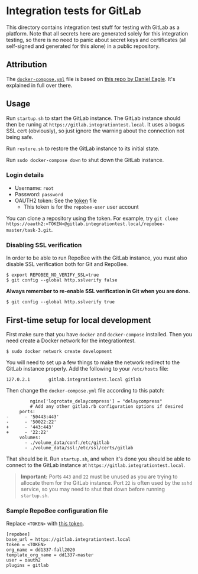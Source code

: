 # Integration tests for GitLab
This directory contains integration test stuff for testing with GitLab as a
platform. Note that all secrets here are generated solely for this integration
testing, so there is no need to panic about secret keys and certificates (all
self-signed and generated for this alone) in a public repository.

## Attribution
The [`docker-compose.yml`](docker-compose.yml) file is based on [this repo by
Daniel Eagle](https://github.com/GetchaDEAGLE/gitlab-https-docker).  It's
explained in full over there.

## Usage
Run `startup.sh` to start the GitLab instance. The GitLab instance should then
be runing at `https://gitlab.integrationtest.local`. It uses a bogus SSL cert
(obviously), so just ignore the warning about the connection not being safe.

Run `restore.sh` to restore the GitLab instance to its initial state.

Run `sudo docker-compose down` to shut down the GitLab instance.

### Login details
* Username: `root`
* Password: `password`
* OAUTH2 token: See the [token](token) file
    - This token is for the `repobee-user` user account

You can clone a repository using the token. For example, try `git clone
https://oauth2:<TOKEN>@gitlab.integrationtest.local/repobee-master/task-3.git`.

### Disabling SSL verification
In order to be able to run RepoBee with the GitLab instance, you must also
disable SSL verification both for Git and RepoBee.

```
$ export REPOBEE_NO_VERIFY_SSL=true
$ git config --global http.sslverify false
```

 **Always remember to re-enable SSL verification in Git when you are done.**

 ```
 $ git config --global http.sslverify true
 ```

## First-time setup for local development
First make sure that you have `docker` and `docker-compose` installed. Then
you need create a Docker network for the integrationtest.

```
$ sudo docker network create development
```

You will need to set up a few things to make the network redirect to the GitLab
instance properly. Add the following to your `/etc/hosts` file:

```
127.0.2.1       gitlab.integrationtest.local gitlab
```

Then change the `docker-compose.yml` file according to this patch:

```
         nginx['logrotate_delaycompress'] = "delaycompress"
         # Add any other gitlab.rb configuration options if desired
     ports:
-      - '50443:443'
-      - '50022:22'
+      - '443:443'
+      - '22:22'
     volumes:
       - ./volume_data/conf:/etc/gitlab
       - ./volume_data/ssl:/etc/ssl/certs/gitlab
```

That should be it. Run `startup.sh`, and when it's done you should be able to
connect to the GitLab instance at `https://gitlab.integrationtest.local`.

> **Important:** Ports `443` and `22` must be unused as you are trying to
> allocate them for the GitLab instance. Port `22` is often used by the `sshd`
> service, so you may need to shut that down before running `startup.sh`.

### Sample RepoBee configuration file
Replace `<TOKEN>` with [this token](token).

```
[repobee]
base_url = https://gitlab.integrationtest.local
token = <TOKEN>
org_name = dd1337-fall2020
template_org_name = dd1337-master
user = oauth2
plugins = gitlab
```
